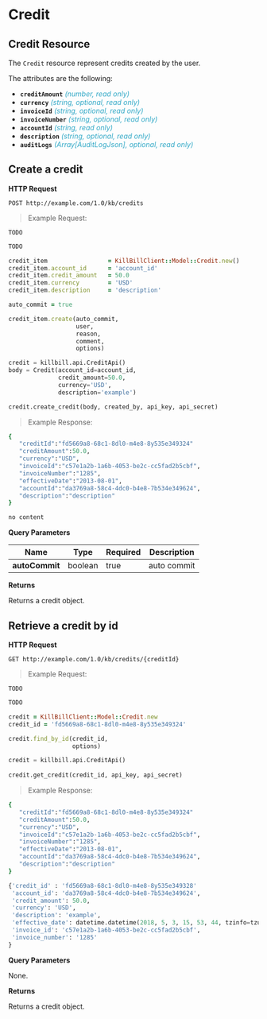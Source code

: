 # Credit

## Credit Resource

The `Credit` resource represent credits created by the user.

The attributes are the following:

* **`creditAmount`** <span style="color:#32A9C7">*(number, read only)*</span>
* **`currency`** <span style="color:#32A9C7">*(string, optional, read only)*</span>
* **`invoiceId`** <span style="color:#32A9C7">*(string, optional, read only)*</span>
* **`invoiceNumber`** <span style="color:#32A9C7">*(string, optional, read only)*</span>
* **`accountId`** <span style="color:#32A9C7">*(string, read only)*</span>
* **`description`** <span style="color:#32A9C7">*(string, optional, read only)*</span>
* **`auditLogs`** <span style="color:#32A9C7">*(Array[AuditLogJson], optional, read only)*</span>

## Create a credit

**HTTP Request** 

`POST http://example.com/1.0/kb/credits`

> Example Request:

```shell
TODO	
```

```java
TODO
```

```ruby
credit_item                 = KillBillClient::Model::Credit.new()
credit_item.account_id      = 'account_id'
credit_item.credit_amount   = 50.0
credit_item.currency        = 'USD'
credit_item.description     = 'description'

auto_commit = true

credit_item.create(auto_commit, 
                   user,
                   reason,
                   comment,
                   options)
```

```python
credit = killbill.api.CreditApi()
body = Credit(account_id=account_id, 
              credit_amount=50.0, 
              currency='USD', 
              description='example')

credit.create_credit(body, created_by, api_key, api_secret)
```

> Example Response:

```ruby
{
   "creditId":"fd5669a8-68c1-8dl0-m4e8-8y535e349324"
   "creditAmount":50.0,
   "currency":"USD",
   "invoiceId":"c57e1a2b-1a6b-4053-be2c-cc5fad2b5cbf",
   "invoiceNumber":"1285",
   "effectiveDate":"2013-08-01",
   "accountId":"da3769a8-58c4-4dc0-b4e8-7b534e349624",
   "description":"description"
}
```
```python
no content
```

**Query Parameters**

| Name | Type | Required | Description |
| ---- | -----| -------- | ----------- |
| **autoCommit** | boolean | true | auto commit |

**Returns**

Returns a credit object.

## Retrieve a credit by id

**HTTP Request** 

`GET http://example.com/1.0/kb/credits/{creditId}`

> Example Request:

```shell
TODO	
```

```java
TODO
```

```ruby
credit = KillBillClient::Model::Credit.new
credit_id = 'fd5669a8-68c1-8dl0-m4e8-8y535e349324'

credit.find_by_id(credit_id, 
                  options) 
```

```python
credit = killbill.api.CreditApi()
        
credit.get_credit(credit_id, api_key, api_secret)
```
> Example Response:

```ruby
{
   "creditId":"fd5669a8-68c1-8dl0-m4e8-8y535e349324"
   "creditAmount":50.0,
   "currency":"USD",
   "invoiceId":"c57e1a2b-1a6b-4053-be2c-cc5fad2b5cbf",
   "invoiceNumber":"1285",
   "effectiveDate":"2013-08-01",
   "accountId":"da3769a8-58c4-4dc0-b4e8-7b534e349624",
   "description":"description"
}
```
```python
{'credit_id' : 'fd5669a8-68c1-8dl0-m4e8-8y535e349328'
 'account_id': 'da3769a8-58c4-4dc0-b4e8-7b534e349624',
 'credit_amount': 50.0,
 'currency': 'USD',
 'description': 'example',
 'effective_date': datetime.datetime(2018, 5, 3, 15, 53, 44, tzinfo=tzutc()),,
 'invoice_id': 'c57e1a2b-1a6b-4053-be2c-cc5fad2b5cbf',
 'invoice_number': '1285'
}
```

**Query Parameters**

None.

**Returns**

Returns a credit object.